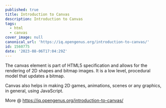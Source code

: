 ```yaml
---
published: true
title: Introduction to Canvas
description: Introduction to Canvas
tags:
  - html
  - canvas
cover_image: null
canonical_url: 'https://iq.opengenus.org/introduction-to-canvas/'
id: 1560775
date: '2023-08-06T17:04:29Z'
---
```


The canvas element is part of HTML5 specification and allows for the rendering of 2D shapes and bitmap images. It is a low level, procedural model that updates a bitmap.

Canvas also helps in making 2D games, animations, scenes or any graphics, in general, using JavaScript.

More @ https://iq.opengenus.org/introduction-to-canvas/
